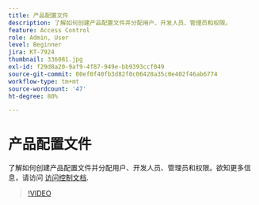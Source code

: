 ```yaml
---
title: 产品配置文件
description: 了解如何创建产品配置文件并分配用户、开发人员、管理员和权限。
feature: Access Control
role: Admin, User
level: Beginner
jira: KT-7924
thumbnail: 336081.jpg
exl-id: f29d8a20-9af9-4f87-949e-bb9393ccf049
source-git-commit: 00ef0f40fb3d82f0c06428a35c0e402f46ab6774
workflow-type: tm+mt
source-wordcount: '47'
ht-degree: 80%

---
```


# 产品配置文件

了解如何创建产品配置文件并分配用户、开发人员、管理员和权限。欲知更多信息，请访问 [访问控制文档](https://experienceleague.adobe.com/docs/experience-platform/access-control/home.html?lang=zh-Hans).

>[!VIDEO](https://video.tv.adobe.com/v/336081?learn=on)
